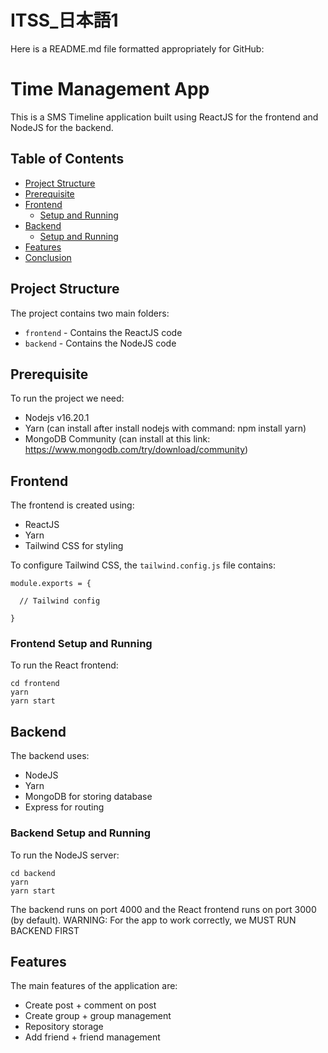 # ITSS_日本語1
Here is a README.md file formatted appropriately for GitHub:

# Time Management App

This is a SMS Timeline application built using ReactJS for the frontend and NodeJS for the backend.

## Table of Contents

- [Project Structure](#project-structure)
- [Prerequisite](#prerequisite)
- [Frontend](#frontend)
  - [Setup and Running](#frontend-setup-and-running)
- [Backend](#backend)
  - [Setup and Running](#backend-setup-and-running)  
- [Features](#features)
- [Conclusion](#conclusion)

## Project Structure

The project contains two main folders:

- `frontend` - Contains the ReactJS code  
- `backend` - Contains the NodeJS code

## Prerequisite
To run the project we need:
- Nodejs v16.20.1
- Yarn (can install after install nodejs with command: npm install yarn)
- MongoDB Community (can install at this link: https://www.mongodb.com/try/download/community)
## Frontend 

The frontend is created using:  

- ReactJS
- Yarn
- Tailwind CSS for styling  

To configure Tailwind CSS, the `tailwind.config.js` file contains:  

```
module.exports = {

  // Tailwind config  

}
```

### Frontend Setup and Running

To run the React frontend:  

```
cd frontend  
yarn
yarn start  
```

## Backend

The backend uses:   

- NodeJS
- Yarn
- MongoDB for storing database 
- Express for routing  

### Backend Setup and Running
To run the NodeJS server:  

```
cd backend
yarn
yarn start   
```

The backend runs on port 4000 and the React frontend runs on port 3000 (by default). 
WARNING: For the app to work correctly, we MUST RUN BACKEND FIRST

## Features  

The main features of the application are:  

- Create post + comment on post
- Create group + group management
- Repository storage 
- Add friend + friend management 
